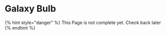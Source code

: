 # Galaxy Bulb

{% hint style="danger" %}
This Page is not complete yet. Check back later
{% endhint %}

